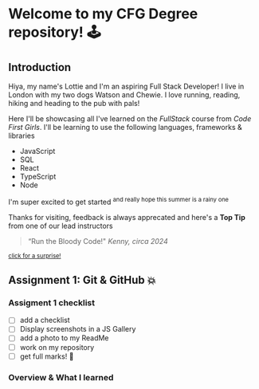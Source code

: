 
# Welcome to my CFG Degree repository! :joystick:


## Introduction
Hiya, my name's Lottie and I'm an aspiring Full Stack Developer! I live in London with my two dogs Watson and Chewie. I love running, reading, hiking and heading to the pub with pals! 


Here I'll be showcasing all I've learned on the *FullStack* course from _Code First Girls_. I'll be learning to use the following languages, frameworks & libraries 

* JavaScript 
* SQL
* React
* TypeScript
* Node

I'm super excited to get started <sup>and really hope this summer is a rainy one</sup>

Thanks for visiting, feedback is always apprecated and here's a **Top Tip** from one of our lead instructors


> “Run the Bloody Code!" _Kenny, circa 2024_

<sub>[click for a surprise!](https://cactusballs.github.io/Yeehonk/)</sub>


## Assignment 1: Git & GitHub :boom:

### Assigment 1 checklist 

- [ ] add a checklist
- [ ] Display screenshots in a JS Gallery 
- [ ] add a photo to my ReadMe
- [ ] work on my repository
- [ ] get full marks! :zany_face:

### Overview & What I learned
